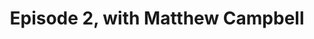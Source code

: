 ---
Date: '2022-04-21T18:00:00-07:00'
PublishDate: '2020-04-21T00:00:00-07:00'
Description: "With guest Matthew Campbell, Solutions Architect for Application Modernization at VMware Tanzu"
aliases:
- /tv/cloud-native-crew/2
draft: false
episode: '2'
explicit: 'no'
guests:
- Matthew Campbell
hosts:
- Cora Iberkleid
- DaShaun Carter
- Josh Long
lastmod: '2022-4-21'
minutes: 102
title: "Episode 2, with Matthew Campbell"
truncate: ''
twitch: vmwaretanzu
youtube: "1vxy4lZWHd0"
type: tv-episode
---